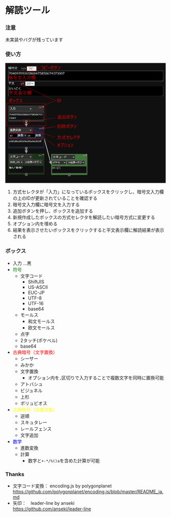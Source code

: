# 解読ツール
### 注意
未実装やバグが残っています

### 使い方
![alt text](解読ツール-2.png)
1. 方式セレクタが「入力」になっているボックスをクリックし、暗号文入力欄の上のIDが更新されていることを確認する
2. 暗号文入力欄に暗号文を入力する
3. 追加ボタンを押し、ボックスを追加する
4. 新規作成したボックスの方式セレクタを解読したい暗号方式に変更する
5. オプション内を埋める
6. 結果を表示させたいボックスをクリックすると平文表示欄に解読結果が表示される

### ボックス
* 入力  ...黒
* <span style="color: green; ">符号</span>
  * 文字コード
    * ShiftJIS
    * US-ASCII
    * EUC-JP
    * UTF-8
    * UTF-16
    * base64
  * モールス
    * 和文モールス
    * 欧文モールス
  * 点字
  * 2タッチ(ポケベル)
  * base64
* <span style="color: red; ">古典暗号（文字置換）</span>
  * シーザー
  * みかか
  * 文字置換
    * オプション内を```,```区切りで入力することで複数文字を同時に置換可能
  * アトバシュ
  * ビジュネル
  * 上杉
  * ポリュビオス
* <span style="color: yellow; ">古典暗号（位置交換）</span>
  * 逆順
  * スキュタレー
  * レールフェンス
  * 文字追加
* <span style="color: blue; ">数学</span>
  * 進数変換
  * 計算
    * 数字と```+-*/%()a```を含めた計算が可能

### Thanks
* 文字コード変換： encoding.js by polygonplanet<br>
https://github.com/polygonplanet/encoding.js/blob/master/README_ja.md
* 矢印：　leader-line by anseki<br>
https://github.com/anseki/leader-line